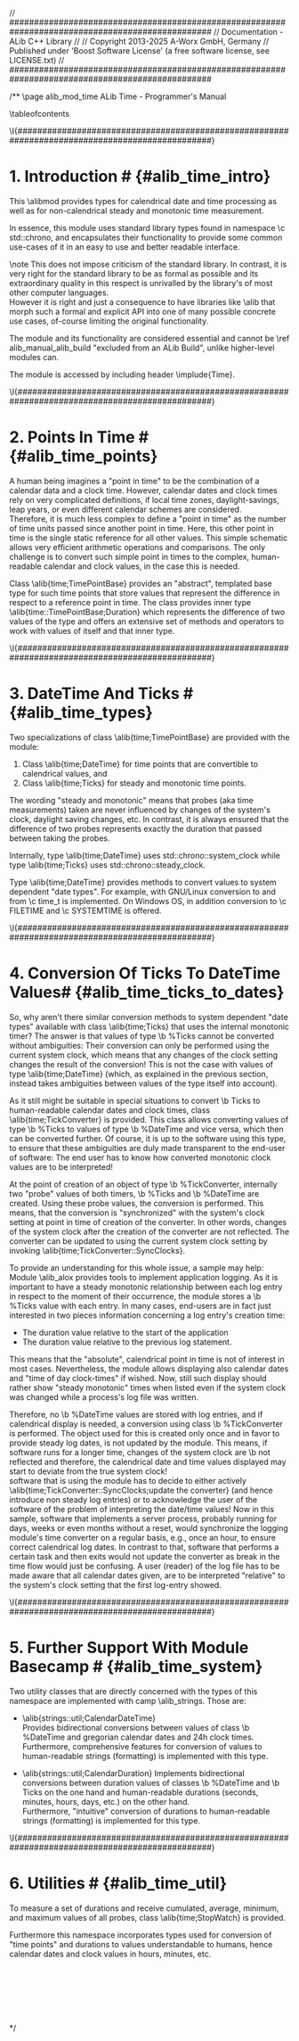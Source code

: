 // #################################################################################################
//  Documentation - ALib C++ Library
//
//  Copyright 2013-2025 A-Worx GmbH, Germany
//  Published under 'Boost Software License' (a free software license, see LICENSE.txt)
// #################################################################################################

/**
\page alib_mod_time   ALib Time  - Programmer's Manual

\tableofcontents
                                         

 \I{################################################################################################}
# 1. Introduction # {#alib_time_intro}

This \alibmod provides types for calendrical date and time processing as well as
for non-calendrical steady and monotonic time measurement.

In essence, this module uses standard library types found in namespace \c std::chrono, and
encapsulates their functionality to provide some common use-cases of it in an easy to use and
better readable interface.

\note
  This does not impose criticism of the standard library. In contrast, it is very right for the
  standard library to be as formal as possible and its extraordinary quality in this respect is
  unrivalled by the library's of most other computer languages.<br>
  However it is right and just a consequence to have libraries like \alib that morph such a formal
  and explicit API into one of many possible concrete use cases, of-course limiting the original
  functionality.

The module and its functionality are considered essential and cannot be 
\ref alib_manual_alib_build "excluded from an ALib Build", unlike higher-level 
modules can. 

The module is accessed by including header \implude{Time}.

 \I{################################################################################################}
# 2. Points In Time # {#alib_time_points}
A human being imagines a "point in time" to be the combination of a calendar data and a clock time.
However, calendar dates and clock times rely on very complicated definitions, if
local time zones, daylight-savings, leap years, or even different calendar schemes are considered.<br>
Therefore, it is much less complex to define a "point in time" as the number of
time units passed since another point in time. Here, this other point in time is the single static
reference for all other values. This simple schematic allows very efficient arithmetic operations
and comparisons.
The only challenge is to convert such simple point in times to the complex, human-readable calendar
and clock values, in the case this is needed.

Class \alib{time;TimePointBase} provides an "abstract", templated base type for such time points
that store values that represent the difference in respect to a reference point in time.
The class provides inner type \alib{time::TimePointBase;Duration} which represents the difference
of two values of the type and offers an extensive set of methods and operators to work with
values of itself and that inner type.

\I{################################################################################################}
# 3. DateTime And Ticks # {#alib_time_types}

Two specializations of class \alib{time;TimePointBase} are provided with the module:

1. Class \alib{time;DateTime} for time points that are convertible to calendrical values, and
2. Class \alib{time;Ticks} for steady and monotonic time points.

The wording "steady and monotonic" means that probes (aka time measurements) taken are never influenced by
changes of the system's clock, daylight saving changes, etc. In contrast, it is always ensured that
the difference of two probes represents exactly the duration that passed between taking the probes.

Internally, type \alib{time;DateTime} uses <c>std::chrono::system_clock</c> while
type \alib{time;Ticks} uses <c>std::chrono::steady_clock</c>.

Type \alib{time;DateTime} provides methods to convert values to system dependent "date types".
For example, with GNU/Linux conversion to and from \c time_t is implemented. On Windows OS, in
addition conversion to \c FILETIME and \c SYSTEMTIME is offered.

\I{################################################################################################}
# 4. Conversion Of Ticks To DateTime Values# {#alib_time_ticks_to_dates}
So, why aren't there similar conversion methods to system dependent "date types" available with
class \alib{time;Ticks} that uses the internal monotonic timer?
The answer is that values of type \b %Ticks cannot be converted without ambiguities: Their
conversion can only be performed using the current system clock, which means that any changes of the
clock setting changes the result of the conversion! This is not the case with values of
type \alib{time;DateTime} (which, as explained in the previous section, instead takes ambiguities
between values of the type itself into account).

As it still might be suitable in special situations to convert \b Ticks to human-readable calendar
dates and clock times, class \alib{time;TickConverter} is provided.
This class allows converting values of type \b %Ticks to values of type \b %DateTime and vice versa,
which then can be converted further.
Of course, it is up to the software using this type, to ensure that these ambiguities are duly made
transparent to the end-user of software: The end user has to know how converted monotonic clock
values are to be interpreted!

At the point of creation of an object of type \b %TickConverter, internally two "probe" values
of both timers, \b %Ticks and \b %DateTime are created. Using these probe values, the conversion
is performed. This means, that the conversion is "synchronized" with the system's clock setting
at point in time of creation of the converter. In other words, changes of the system clock
after the creation of the converter are not reflected. The converter can be updated to using the
current system clock setting by invoking \alib{time;TickConverter::SyncClocks}.


To provide an understanding for this whole issue, a sample may help: Module \alib_alox provides tools to
implement application logging. As it is important to have a steady monotonic relationship
between each log entry in respect to the moment of their occurrence, the module stores a
\b %Ticks value with each entry. In many cases, end-users are in fact just interested in two pieces
information concerning a log entry's creation time:
- The duration value relative to the start of the application
- The duration value relative to the previous log statement.

This means that the "absolute", calendrical point in time is not of interest in most cases.
Nevertheless, the module allows displaying also calendar dates and "time of day clock-times"
if wished. Now, still such display should rather show "steady monotonic" times when listed even
if the system clock was changed while a process's log file was written.

Therefore, no \b %DateTime values are stored with log entries, and if calendrical display
is needed, a conversion using class \b %TickConverter is performed. The object used for this
is created only once and in favor to provide steady log dates, is not updated by the module.
This means, if software runs for a longer time, changes of the system clock are \b not
reflected and therefore, the calendrical date and time values displayed may start to deviate
from the true system clock!<br>
software that is using the module has to decide to either actively
\alib{time;TickConverter::SyncClocks;update the converter} (and hence introduce non steady
log entries) or to acknowledge the user of the software of  the problem of interpreting the
date/time values! Now in this sample, software that implements a server process, probably
running for days, weeks or even months without a reset, would synchronize the logging module's
time converter on a regular basis, e.g., once an hour, to ensure correct calendrical log dates.
In contrast to that, software that performs a certain task and then exits would not update
the converter as break in the time flow would just be confusing. A user (reader) of the log file
has to be made aware that all calendar dates given, are to be interpreted "relative" to the
system's clock setting that the first log-entry showed.


\I{################################################################################################}
# 5. Further Support With Module Basecamp # {#alib_time_system}

Two utility classes that are directly concerned with the types of this namespace are implemented 
with camp \alib_strings. Those are:
- \alib{strings::util;CalendarDateTime}<br>
  Provides bidirectional conversions between values of class \b %DateTime and
  gregorian calendar dates and 24h clock times.<br>
  Furthermore, comprehensive features for conversion of values to human-readable strings
  (formatting) is implemented with this type.

- \alib{strings::util;CalendarDuration}
  Implements bidirectional conversions between duration values of classes \b %DateTime and
  \b Ticks on the one hand and human-readable durations (seconds, minutes, hours, days, etc.) on the
  other hand.<br>
  Furthermore, "intuitive" conversion of durations to human-readable strings (formatting) is
  implemented for this type.

\I{################################################################################################}
# 6. Utilities # {#alib_time_util}
To measure a set of durations and receive cumulated, average, minimum, and maximum values of
all probes, class \alib{time;StopWatch} is provided.


Furthermore this namespace incorporates types used for conversion of "time points" and
durations to values understandable to humans, hence calendar dates and clock values in hours,
minutes, etc.<br>


<br><br><br><br><br><br> */
